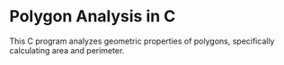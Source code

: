 # Polygon Analysis in C

This C program analyzes geometric properties of polygons, specifically calculating area and perimeter.
